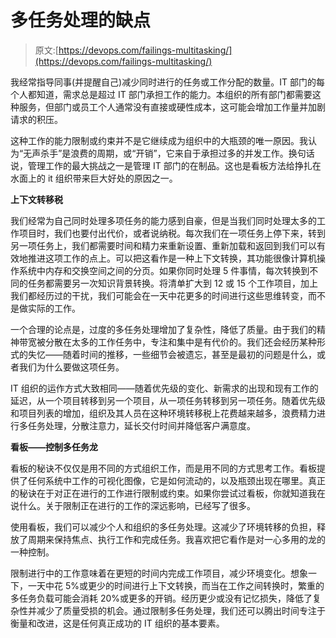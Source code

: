 # 多任务处理的缺点

> 原文:[https://devops.com/failings-multitasking/](https://devops.com/failings-multitasking/)

我经常指导同事(并提醒自己)减少同时进行的任务或工作分配的数量。IT 部门的每个人都知道，需求总是超过 IT 部门承担工作的能力。本组织的所有部门都需要这种服务，但部门或员工个人通常没有直接或硬性成本，这可能会增加工作量并加剧请求的积压。

这种工作的能力限制或约束并不是它继续成为组织中的大瓶颈的唯一原因。我认为“无声杀手”是浪费的周期，或“开销”，它来自于承担过多的并发工作。换句话说，管理工作的最大挑战之一是管理 IT 部门的在制品。这也是看板方法给挣扎在水面上的 it 组织带来巨大好处的原因之一。

**上下文转移税**

我们经常为自己同时处理多项任务的能力感到自豪，但是当我们同时处理太多的工作项目时，我们也要付出代价，或者说纳税。每次我们在一项任务上停下来，转到另一项任务上，我们都需要时间和精力来重新设置、重新加载和返回到我们可以有效地推进这项工作的点上。可以把这看作是一种上下文转换，其功能很像计算机操作系统中内存和交换空间之间的分页。如果你同时处理 5 件事情，每次转换到不同的任务都需要另一次知识背景转换。将清单扩大到 12 或 15 个工作项目，加上我们都经历过的干扰，我们可能会在一天中花更多的时间进行这些思维转变，而不是做实际的工作。

一个合理的论点是，过度的多任务处理增加了复杂性，降低了质量。由于我们的精神带宽被分散在太多的工作任务中，专注和集中是有代价的。我们还会经历某种形式的失忆——随着时间的推移，一些细节会被遗忘，甚至是最初的问题是什么，或者我们为什么要做这项任务。

IT 组织的运作方式大致相同——随着优先级的变化、新需求的出现和现有工作的延迟，从一个项目转移到另一个项目，从一项任务转移到另一项任务。随着优先级和项目列表的增加，组织及其人员在这种环境转移税上花费越来越多，浪费精力进行多任务处理，分散注意力，延长交付时间并降低客户满意度。

**看板——控制多任务龙**

看板的秘诀不仅仅是用不同的方式组织工作，而是用不同的方式思考工作。看板提供了任何系统中工作的可视化图像，它是如何流动的，以及瓶颈出现在哪里。真正的秘诀在于对正在进行的工作进行限制或约束。如果你尝试过看板，你就知道我在说什么。关于限制正在进行的工作的深远影响，已经写了很多。

使用看板，我们可以减少个人和组织的多任务处理。这减少了环境转移的负担，释放了周期来保持焦点、执行工作和完成任务。我喜欢把它看作是对一心多用的龙的一种控制。

限制进行中的工作意味着在更短的时间内完成工作项目，减少环境变化。想象一下，一天中花 5%或更少的时间进行上下文转换，而当在工作之间转换时，繁重的多任务负载可能会消耗 20%或更多的开销。经历更少或没有记忆损失，降低了复杂性并减少了质量受损的机会。通过限制多任务处理，我们还可以腾出时间专注于衡量和改进，这是任何真正成功的 IT 组织的基本要素。
